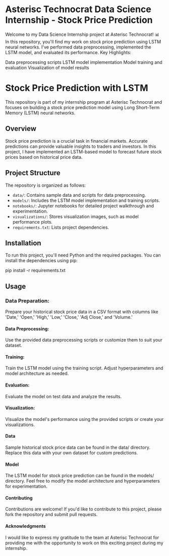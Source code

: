 # Asterisc Technocrat Data Science Internship - Stock Price Prediction
 Welcome to my Data Science Internship project at Asterisc Technocrat! 📊 In this repository, you'll find my work on stock price prediction using LSTM neural networks. I've performed data preprocessing, implemented the LSTM model, and evaluated its performance.
Key Highlights:

Data preprocessing scripts
LSTM model implementation
Model training and evaluation
Visualization of model results
# Stock Price Prediction with LSTM

This repository is part of my internship program at Asterisc Technocrat and focuses on building a stock price prediction model using Long Short-Term Memory (LSTM) neural networks.

## Overview

Stock price prediction is a crucial task in financial markets. Accurate predictions can provide valuable insights to traders and investors. In this project, I have implemented an LSTM-based model to forecast future stock prices based on historical price data.

## Project Structure

The repository is organized as follows:

- `data/`: Contains sample data and scripts for data preprocessing.
- `models/`: Includes the LSTM model implementation and training scripts.
- `notebooks/`: Jupyter notebooks for detailed project walkthrough and experimentation.
- `visualizations/`: Stores visualization images, such as model performance plots.
- `requirements.txt`: Lists project dependencies.

## Installation

To run this project, you'll need Python and the required packages. You can install the dependencies using pip:


pip install -r requirements.txt
## Usage
### Data Preparation:
Prepare your historical stock price data in a CSV format with columns like 'Date,' 'Open,' 'High,' 'Low,' 'Close,' 'Adj Close,' and 'Volume.'

#### Data Preprocessing:
Use the provided data preprocessing scripts or customize them to suit your dataset.

#### Training:
Train the LSTM model using the training script. Adjust hyperparameters and model architecture as needed.
#### Evaluation:
Evaluate the model on test data and analyze the results.
#### Visualization:
Visualize the model's performance using the provided scripts or create your visualizations.
#### Data
Sample historical stock price data can be found in the data/ directory. Replace this data with your own dataset for custom predictions.
#### Model
The LSTM model for stock price prediction can be found in the models/ directory. Feel free to modify the model architecture and hyperparameters for experimentation.
#### Contributing
Contributions are welcome! If you'd like to contribute to this project, please fork the repository and submit pull requests.

#### Acknowledgments
I would like to express my gratitude to the team at Asterisc Technocrat for providing me with the opportunity to work on this exciting project during my internship.
